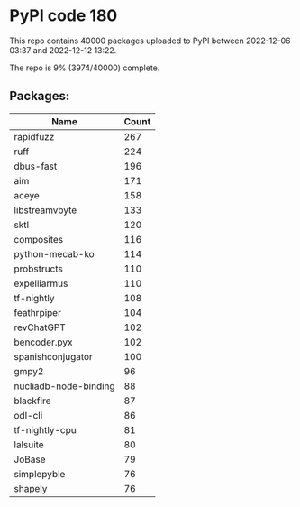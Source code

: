 # PyPI code 180

This repo contains 40000 packages uploaded to PyPI between 
2022-12-06 03:37 and 2022-12-12 13:22.

The repo is 9% (3974/40000) complete.

## Packages:

| Name  | Count |
| ----- | ----- |
| rapidfuzz | 267 |
| ruff | 224 |
| dbus-fast | 196 |
| aim | 171 |
| aceye | 158 |
| libstreamvbyte | 133 |
| sktl | 120 |
| composites | 116 |
| python-mecab-ko | 114 |
| probstructs | 110 |
| expelliarmus | 110 |
| tf-nightly | 108 |
| feathrpiper | 104 |
| revChatGPT | 102 |
| bencoder.pyx | 102 |
| spanishconjugator | 100 |
| gmpy2 | 96 |
| nucliadb-node-binding | 88 |
| blackfire | 87 |
| odl-cli | 86 |
| tf-nightly-cpu | 81 |
| lalsuite | 80 |
| JoBase | 79 |
| simplepyble | 76 |
| shapely | 76 |


